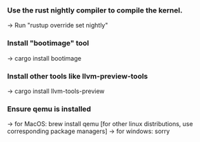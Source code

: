 ### Use the rust nightly compiler to compile the kernel.
-> Run "rustup override set nightly"

### Install "bootimage" tool
-> cargo install bootimage

### Install other tools like llvm-preview-tools
-> cargo install llvm-tools-preview

### Ensure qemu is installed
-> for MacOS: brew install qemu [for other linux distributions, use corresponding package managers]
-> for windows: sorry
